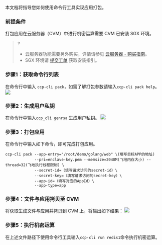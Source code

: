 本文档将指导您如何使用命令行工具实现应用打包。

### 前提条件
打包应用在云服务器（CVM）中进行机密运算需要 CVM 已安装 SGX 环境。
>?
>- 云服务器功能需要另外购买，详情请参见 [云服务器 - 购买指南](https://cloud.tencent.com/document/product/213/2179)。
>- SGX 环境请 [提交工单](https://console.cloud.tencent.com/workorder/category) 获取安装指引。

### 步骤1：获取命令行列表
在命令行中输入 `ccp-cli pack`，如需了解打包参数请输入`ccp-cli pack help`。
![](https://qcloudimg.tencent-cloud.cn/raw/16cd265dc45ddac53d40e1dadd7dc826.png)

### 步骤2：生成用户私钥
在命令行中输入`ccp_cli genrsa` 生成用户私钥。
![](https://qcloudimg.tencent-cloud.cn/raw/8a92d83b8262bee82131f7d6e66cf587.png)

### 步骤3：打包应用
在命令行中输入如下命令，即可完成打包应用。
```
ccp-cli pack --app-entry="/root/demo/golang/web" \(填写目标APP的地址)
             --pri=enclave-key.pem --memsize=2048M(飞地内存大小) --thread=32(飞地执行线程限制) \
             --secret-id=（填写请求访问的secret-id）\
             --secret-key=（填写请求访问的secret-key）\
             --app-id=（填写对应的AppId）\
             --app-type=app
```

### 步骤4：文件与应用拷贝至 CVM
将获取生成文件与应用并拷贝到 CVM 上，将输出如下结果：
![](https://qcloudimg.tencent-cloud.cn/raw/043ee8f741a79e2ef19f85578f868ba2.png)
### 步骤5：执行机密运算
在上述文件路径下使用命令行工具输入`ccp-cli run redis1`命令执行机密运算。
